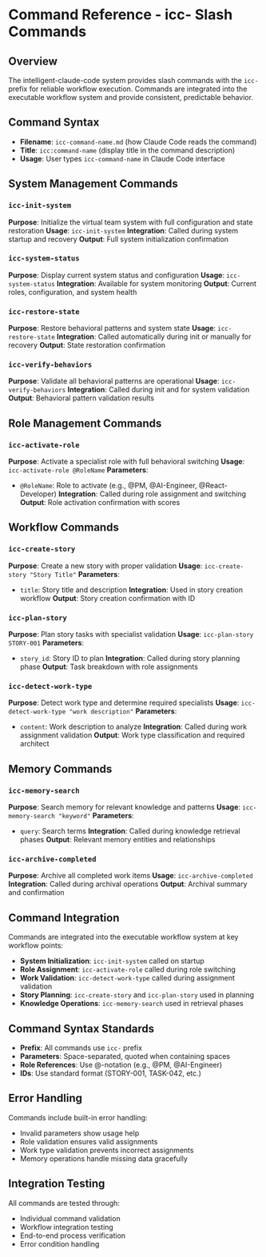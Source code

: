 # Command Reference - icc- Slash Commands

## Overview

The intelligent-claude-code system provides slash commands with the `icc-` prefix for reliable workflow execution. Commands are integrated into the executable workflow system and provide consistent, predictable behavior.

## Command Syntax
- **Filename**: `icc-command-name.md` (how Claude Code reads the command)
- **Title**: `icc:command-name` (display title in the command description)
- **Usage**: User types `icc-command-name` in Claude Code interface

## System Management Commands

### `icc-init-system`
**Purpose**: Initialize the virtual team system with full configuration and state restoration
**Usage**: `icc-init-system`
**Integration**: Called during system startup and recovery
**Output**: Full system initialization confirmation

### `icc-system-status`
**Purpose**: Display current system status and configuration
**Usage**: `icc-system-status`
**Integration**: Available for system monitoring
**Output**: Current roles, configuration, and system health

### `icc-restore-state`
**Purpose**: Restore behavioral patterns and system state
**Usage**: `icc-restore-state`
**Integration**: Called automatically during init or manually for recovery
**Output**: State restoration confirmation

### `icc-verify-behaviors`
**Purpose**: Validate all behavioral patterns are operational
**Usage**: `icc-verify-behaviors`
**Integration**: Called during init and for system validation
**Output**: Behavioral pattern validation results

## Role Management Commands

### `icc-activate-role`
**Purpose**: Activate a specialist role with full behavioral switching
**Usage**: `icc-activate-role @RoleName`
**Parameters**:
- `@RoleName`: Role to activate (e.g., @PM, @AI-Engineer, @React-Developer)
**Integration**: Called during role assignment and switching
**Output**: Role activation confirmation with scores

## Workflow Commands

### `icc-create-story`
**Purpose**: Create a new story with proper validation
**Usage**: `icc-create-story "Story Title"`
**Parameters**:
- `title`: Story title and description
**Integration**: Used in story creation workflow
**Output**: Story creation confirmation with ID

### `icc-plan-story`
**Purpose**: Plan story tasks with specialist validation
**Usage**: `icc-plan-story STORY-001`
**Parameters**:
- `story_id`: Story ID to plan
**Integration**: Called during story planning phase
**Output**: Task breakdown with role assignments

### `icc-detect-work-type`
**Purpose**: Detect work type and determine required specialists
**Usage**: `icc-detect-work-type "work description"`
**Parameters**:
- `content`: Work description to analyze
**Integration**: Called during work assignment validation
**Output**: Work type classification and required architect

## Memory Commands

### `icc-memory-search`
**Purpose**: Search memory for relevant knowledge and patterns
**Usage**: `icc-memory-search "keyword"`
**Parameters**:
- `query`: Search terms
**Integration**: Called during knowledge retrieval phases
**Output**: Relevant memory entities and relationships

### `icc-archive-completed`
**Purpose**: Archive all completed work items
**Usage**: `icc-archive-completed`
**Integration**: Called during archival operations
**Output**: Archival summary and confirmation

## Command Integration

Commands are integrated into the executable workflow system at key workflow points:

- **System Initialization**: `icc-init-system` called on startup
- **Role Assignment**: `icc-activate-role` called during role switching
- **Work Validation**: `icc-detect-work-type` called during assignment validation
- **Story Planning**: `icc-create-story` and `icc-plan-story` used in planning
- **Knowledge Operations**: `icc-memory-search` used in retrieval phases

## Command Syntax Standards

- **Prefix**: All commands use `icc-` prefix
- **Parameters**: Space-separated, quoted when containing spaces
- **Role References**: Use @-notation (e.g., @PM, @AI-Engineer)
- **IDs**: Use standard format (STORY-001, TASK-042, etc.)

## Error Handling

Commands include built-in error handling:
- Invalid parameters show usage help
- Role validation ensures valid assignments
- Work type validation prevents incorrect assignments
- Memory operations handle missing data gracefully

## Integration Testing

All commands are tested through:
- Individual command validation
- Workflow integration testing
- End-to-end process verification
- Error condition handling